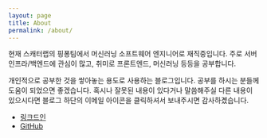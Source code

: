 ```yaml
---
layout: page
title: About
permalink: /about/
---
```


현재 스캐터랩의 핑퐁팀에서 머신러닝 소프트웨어 엔지니어로 재직중입니다. 주로 서버 인프라/백엔드에 관심이 많고, 취미로 프론트엔드, 머신러닝 등등을 공부합니다.

개인적으로 공부한 것을 쌓아놓는 용도로 사용하는 블로그입니다. 공부를 하시는 분들께 도움이 되었으면 좋겠습니다. 혹시나 잘못된 내용이 있다거나 말씀해주실 다른 내용이 있으시다면 블로그 하단의 이메일 아이콘을 클릭하셔서 보내주시면 감사하곘습니다.

* [링크드인](https://www.linkedin.com/in/jeongukjae/)
* [GitHub](https://www.github.com/jeongukjae/)
